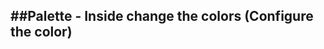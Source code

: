 ## ##Palette - Inside change the colors (Configure the color)

<!-- Setting color theme configuration -->

<!-- Setting the fonts configuration -->

<!-- Setting up Emojis -->

<!-- Setting logos and images (we can use assets and point to the assets location) -->

<!-- Setting Code blocks -->

<!-- Setting Content Tabs setup -->

<!-- Setting Callouts setup -->

<!-- Setting Diagrams -->

<!-- Setting up footer   -->

<!-- Publish and deployement - use giythub actions -->
